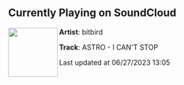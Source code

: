 ## Currently Playing on SoundCloud

[<img align="left" width="100" src="https://i1.sndcdn.com/artworks-09oPUHN0wks0zD9g-tqZvoA-t500x500.jpg">](https://soundcloud.com/bitbird/astro-i-cant-stop?in=bitbird/sets/astro-los-angeles)

**Artist**: bitbird 

**Track**: ASTRO - I CAN'T STOP

Last updated at 06/27/2023 13:05
